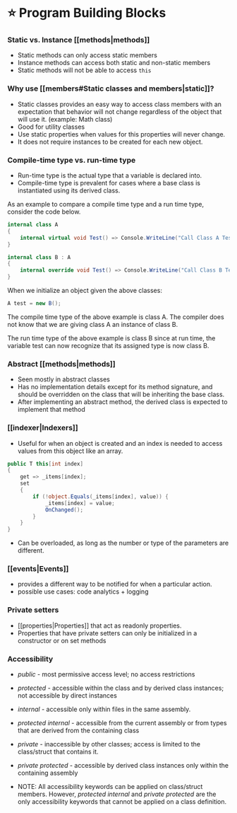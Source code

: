 # ⭐ Program Building Blocks

### Static vs. Instance [[methods|methods]]

- Static methods can only access static members
- Instance methods can access both static and non-static members
- Static methods will not be able to access `this`

### Why use [[members#Static classes and members|static]]?

- Static classes provides an easy way to access class members with an expectation that behavior will not change regardless of the object that will use it. (example: Math class)
- Good for utility classes
- Use static properties when values for this properties will never change.
- It does not require instances to be created for each new object.

### Compile-time type vs. run-time type

- Run-time type is the actual type that a variable is declared into.
- Compile-time type is prevalent for cases where a base class is instantiated using its derived class.

As an example to compare a compile time type and a run time type, consider the code below.

```csharp
internal class A
{
	internal virtual void Test() => Console.WriteLine("Call Class A Test() method");
}

internal class B : A
{
	internal override void Test() => Console.WriteLine("Call Class B Test() method");
}
```

When we initialize an object given the above classes:

```csharp
A test = new B();
```

The compile time type of the above example is class A. The compiler does not know that we are giving class A an instance of class B.

The run time type of the above example is class B since at run time, the variable test can now recognize that its assigned type is now class B.

### Abstract [[methods|methods]]

- Seen mostly in abstract classes
- Has no implementation details except for its method signature, and should be overridden on the class that will be inheriting the base class.
- After implementing an abstract method, the derived class is expected to implement that method

### [[indexer|Indexers]]

- Useful for when an object is created and an index is needed to access values from this object like an array.

```csharp
public T this[int index]
{
    get => _items[index];
    set
    {
        if (!object.Equals(_items[index], value)) {
            _items[index] = value;
            OnChanged();
        }
    }
}
```

- Can be overloaded, as long as the number or type of the parameters are different.

### [[events|Events]]

- provides a different way to be notified for when a particular action.
- possible use cases: code analytics + logging

### Private setters

- [[properties|Properties]] that act as readonly properties.
- Properties that have private setters can only be initialized in a constructor or on set methods

### Accessibility

- _public_ - most permissive access level; no access restrictions
- _protected_ - accessible within the class and by derived class instances; not accessible by direct instances
- _internal_ - accessible only within files in the same assembly.
- _protected internal_ - accessible from the current assembly or from types that are derived from the containing class
- _private_ - inaccessible by other classes; access is limited to the class/struct that contains it.
- _private protected_ - accessible by derived class instances only within the containing assembly

- NOTE: All accessibility keywords can be applied on class/struct members. However, _protected internal_ and _private protected_ are the only accessibility keywords that cannot be applied on a class definition.